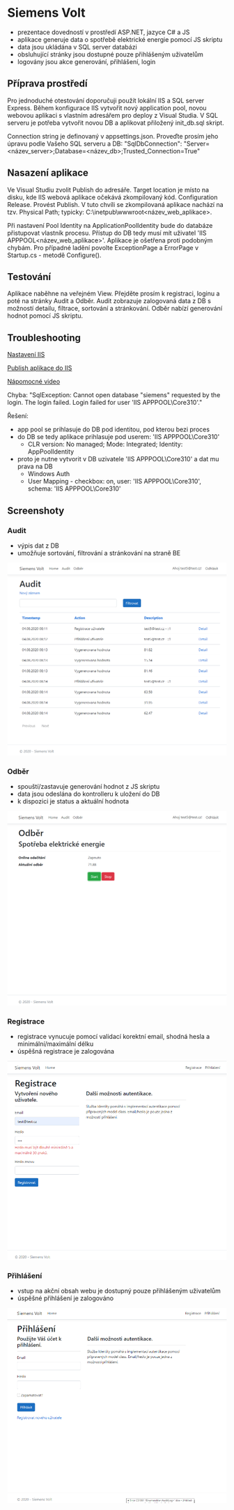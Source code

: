 # Siemens Volt

- prezentace dovedností v prostředí ASP.NET, jazyce C# a JS
- aplikace generuje data o spotřebě elektrické energie pomocí JS skriptu
- data jsou ukládána v SQL server databázi
- obsluhující stránky jsou dostupné pouze přihlášeným uživatelům
- logovány jsou akce generování, přihlášení, login

## Příprava prostředí

Pro jednoduché otestování doporučuji použít lokální IIS a SQL server Express. Během konfigurace IIS vytvořit nový application pool, novou webovou aplikaci s vlastním adresářem pro deploy z Visual Studia. V SQL serveru je potřeba vytvořit novou DB a aplikovat přiložený init_db.sql skript.

Connection string je definovaný v appsettings.json. Proveďte prosím jeho úpravu podle Vašeho SQL serveru a DB:
"SqlDbConnection": "Server=<název_server>;Database=<název_db>;Trusted_Connection=True"

## Nasazení aplikace

Ve Visual Studiu zvolit Publish do adresáře. Target location je místo na disku, kde IIS webová aplikace očekává zkompilovaný kód. Configuration Release. Provést Publish. V tuto chvíli se zkompilovaná aplikace nachází na tzv. Physical Path; typicky: C:\inetpub\wwwroot\<název_web_aplikace>.

Při nastavení Pool Identity na ApplicationPoolIdentity bude do databáze přistupovat vlastník procesu. Přístup do DB tedy musí mít uživatel 'IIS APPPOOL\<název_web_aplikace>'. Aplikace je ošetřena proti podobným chybám. Pro případné ladění povolte ExceptionPage a ErrorPage v Startup.cs - metodě Configure().

## Testování

Aplikace naběhne na veřejném View. Přejděte prosím k registraci, loginu a poté na stránky Audit a Odběr. Audit zobrazuje zalogovaná data z DB s možností detailu, filtrace, sortování a stránkování. Odběr nabízí generování hodnot pomocí JS skriptu.

## Troubleshooting

[Nastavení IIS](https://docs.microsoft.com/en-us/aspnet/core/host-and-deploy/iis/?view=aspnetcore-3.1)

[Publish aplikace do IIS](https://docs.microsoft.com/en-us/aspnet/core/tutorials/publish-to-iis?view=aspnetcore-3.1&tabs=visual-studio)

[Nápomocné video](https://www.youtube.com/watch?v=ZG-6z4BQmRI)

Chyba: "SqlException: Cannot open database "siemens" requested by the login. The login failed. Login failed for user 'IIS APPPOOL\Core310'."

Řešení:
- app pool se prihlasuje do DB pod identitou, pod kterou bezi proces
- do DB se tedy aplikace prihlasuje pod userem: 'IIS APPPOOL\Core310'
  - CLR version: No managed; Mode: Integrated; Identity: AppPoolIdentity
- proto je nutne vytvorit v DB uzivatele 'IIS APPPOOL\Core310' a dat mu prava na DB
  - Windows Auth
  - User Mapping - checkbox: on, user: 'IIS APPPOOL\Core310', schema: 'IIS APPPOOL\Core310'

## Screenshoty

### Audit

- výpis dat z DB
- umožňuje sortování, filtrování a stránkování na straně BE

![audit](assets/audit.PNG "Audit")

### Odběr

- spouští/zastavuje generování hodnot z JS skriptu
- data jsou odeslána do kontrolleru k uložení do DB
- k dispozici je status a aktuální hodnota

![odber](assets/odber.PNG "Odber")

### Registrace

- registrace vynucuje pomocí validací korektní email, shodná hesla a minimální/maximální délku
- úspěšná registrace je zalogována

![registrace](assets/registrace.PNG "Registrace")

### Přihlášení

- vstup na akční obsah webu je dostupný pouze přihlášeným uživatelům
- úspěšné přihlášení je zalogováno

![prihlaseni](assets/prihlaseni.PNG "Prihlaseni")